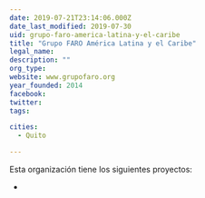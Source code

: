 ```yaml
---
date: 2019-07-21T23:14:06.000Z
date_last_modified: 2019-07-30
uid: grupo-faro-america-latina-y-el-caribe
title: "Grupo FARO América Latina y el Caribe"
legal_name: 
description: ""
org_type: 
website: www.grupofaro.org
year_founded: 2014
facebook: 
twitter: 
tags:

cities: 
  - Quito

---
```


Esta organización tiene los siguientes proyectos:

- [](/proyectos/comunidas-2-0)
